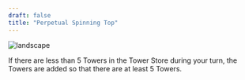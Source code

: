 ```yaml
---
draft: false
title: "Perpetual Spinning Top"
---
```


![landscape](/images/relics/spr_relic_9.png)


If there are less than 5 Towers in the Tower Store during your turn, the Towers are added so that there are at least 5 Towers.
